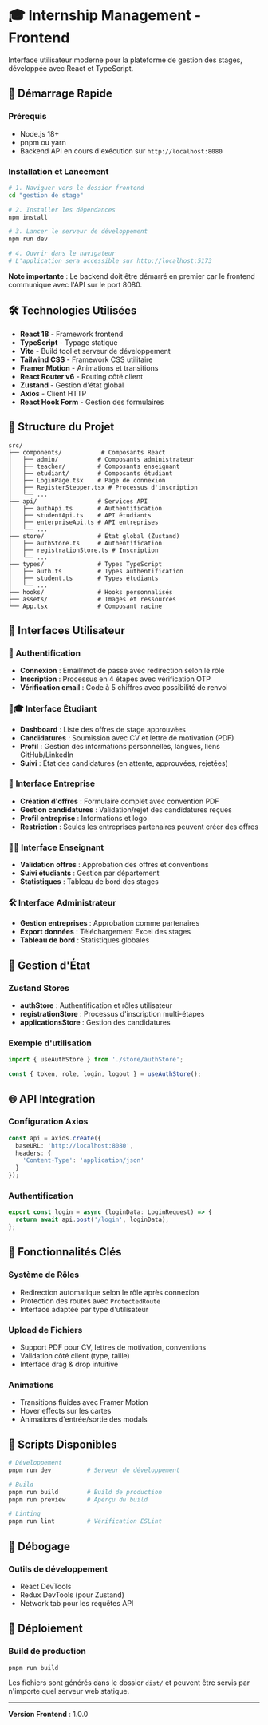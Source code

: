 # 🎓 Internship Management - Frontend

Interface utilisateur moderne pour la plateforme de gestion des stages, développée avec React et TypeScript.

## 🚀 Démarrage Rapide

### Prérequis
- Node.js 18+
- pnpm ou yarn
- Backend API en cours d'exécution sur `http://localhost:8080`

### Installation et Lancement

```bash
# 1. Naviguer vers le dossier frontend
cd "gestion de stage"

# 2. Installer les dépendances
npm install

# 3. Lancer le serveur de développement
npm run dev

# 4. Ouvrir dans le navigateur
# L'application sera accessible sur http://localhost:5173
```

**Note importante** : Le backend doit être démarré en premier car le frontend communique avec l'API sur le port 8080.

## 🛠 Technologies Utilisées

- **React 18** - Framework frontend
- **TypeScript** - Typage statique
- **Vite** - Build tool et serveur de développement
- **Tailwind CSS** - Framework CSS utilitaire
- **Framer Motion** - Animations et transitions
- **React Router v6** - Routing côté client
- **Zustand** - Gestion d'état global
- **Axios** - Client HTTP
- **React Hook Form** - Gestion des formulaires

## 📁 Structure du Projet

```
src/
├── components/           # Composants React
│   ├── admin/           # Composants administrateur
│   ├── teacher/         # Composants enseignant
│   ├── etudiant/        # Composants étudiant
│   ├── LoginPage.tsx    # Page de connexion
│   ├── RegisterStepper.tsx # Processus d'inscription
│   └── ...
├── api/                 # Services API
│   ├── authApi.ts       # Authentification
│   ├── studentApi.ts    # API étudiants
│   ├── enterpriseApi.ts # API entreprises
│   └── ...
├── store/               # État global (Zustand)
│   ├── authStore.ts     # Authentification
│   ├── registrationStore.ts # Inscription
│   └── ...
├── types/               # Types TypeScript
│   ├── auth.ts          # Types authentification
│   ├── student.ts       # Types étudiants
│   └── ...
├── hooks/               # Hooks personnalisés
├── assets/              # Images et ressources
└── App.tsx              # Composant racine
```


## 👥 Interfaces Utilisateur

### 🔐 Authentification
- **Connexion** : Email/mot de passe avec redirection selon le rôle
- **Inscription** : Processus en 4 étapes avec vérification OTP
- **Vérification email** : Code à 5 chiffres avec possibilité de renvoi

### 👨🎓 Interface Étudiant
- **Dashboard** : Liste des offres de stage approuvées
- **Candidatures** : Soumission avec CV et lettre de motivation (PDF)
- **Profil** : Gestion des informations personnelles, langues, liens GitHub/LinkedIn
- **Suivi** : État des candidatures (en attente, approuvées, rejetées)

### 🏢 Interface Entreprise
- **Création d'offres** : Formulaire complet avec convention PDF
- **Gestion candidatures** : Validation/rejet des candidatures reçues
- **Profil entreprise** : Informations et logo
- **Restriction** : Seules les entreprises partenaires peuvent créer des offres

### 👨🏫 Interface Enseignant
- **Validation offres** : Approbation des offres et conventions
- **Suivi étudiants** : Gestion par département
- **Statistiques** : Tableau de bord des stages

### 🛠 Interface Administrateur
- **Gestion entreprises** : Approbation comme partenaires
- **Export données** : Téléchargement Excel des stages
- **Tableau de bord** : Statistiques globales

## 🔄 Gestion d'État

### Zustand Stores
- **authStore** : Authentification et rôles utilisateur
- **registrationStore** : Processus d'inscription multi-étapes
- **applicationsStore** : Gestion des candidatures

### Exemple d'utilisation
```typescript
import { useAuthStore } from './store/authStore';

const { token, role, login, logout } = useAuthStore();
```

## 🌐 API Integration

### Configuration Axios
```typescript
const api = axios.create({
  baseURL: 'http://localhost:8080',
  headers: {
    'Content-Type': 'application/json'
  }
});
```

### Authentification
```typescript
export const login = async (loginData: LoginRequest) => {
  return await api.post('/login', loginData);
};
```

## 🎯 Fonctionnalités Clés

### Système de Rôles
- Redirection automatique selon le rôle après connexion
- Protection des routes avec `ProtectedRoute`
- Interface adaptée par type d'utilisateur

### Upload de Fichiers
- Support PDF pour CV, lettres de motivation, conventions
- Validation côté client (type, taille)
- Interface drag & drop intuitive

### Animations
- Transitions fluides avec Framer Motion
- Hover effects sur les cartes
- Animations d'entrée/sortie des modals

## 🔧 Scripts Disponibles

```bash
# Développement
pnpm run dev          # Serveur de développement

# Build
pnpm run build        # Build de production
pnpm run preview      # Aperçu du build

# Linting
pnpm run lint         # Vérification ESLint
```


## 🐛 Débogage

### Outils de développement
- React DevTools
- Redux DevTools (pour Zustand)
- Network tab pour les requêtes API

## 🚀 Déploiement

### Build de production
```bash
pnpm run build
```

Les fichiers sont générés dans le dossier `dist/` et peuvent être servis par n'importe quel serveur web statique.

---

**Version Frontend** : 1.0.0